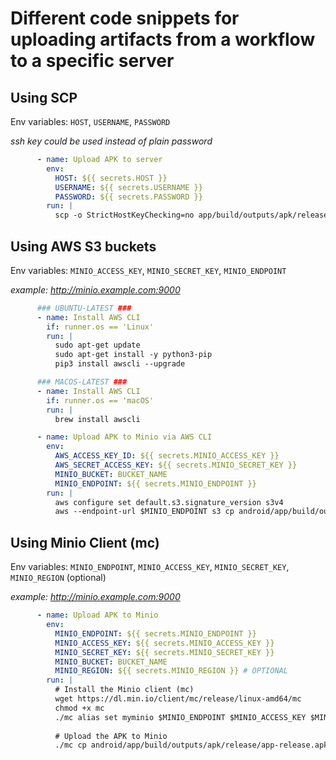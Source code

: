 # Different code snippets for uploading artifacts from a workflow to a specific server
## Using SCP
Env variables: `HOST`, `USERNAME`, `PASSWORD`

*ssh key could be used instead of plain password*
```yaml
      - name: Upload APK to server
        env:
          HOST: ${{ secrets.HOST }}
          USERNAME: ${{ secrets.USERNAME }}
          PASSWORD: ${{ secrets.PASSWORD }}
        run: |
          scp -o StrictHostKeyChecking=no app/build/outputs/apk/release/app-release.apk $USERNAME@$HOST:/var/www/html/latest.apk
```
## Using AWS S3 buckets
Env variables: `MINIO_ACCESS_KEY`, `MINIO_SECRET_KEY`, `MINIO_ENDPOINT`

*example: http://minio.example.com:9000*
```yaml
      ### UBUNTU-LATEST ###
      - name: Install AWS CLI
        if: runner.os == 'Linux'
        run: |
          sudo apt-get update
          sudo apt-get install -y python3-pip
          pip3 install awscli --upgrade

      ### MACOS-LATEST ###
      - name: Install AWS CLI
        if: runner.os == 'macOS'
        run: |
          brew install awscli
```
```yaml
      - name: Upload APK to Minio via AWS CLI
        env:
          AWS_ACCESS_KEY_ID: ${{ secrets.MINIO_ACCESS_KEY }}
          AWS_SECRET_ACCESS_KEY: ${{ secrets.MINIO_SECRET_KEY }}
          MINIO_BUCKET: BUCKET_NAME
          MINIO_ENDPOINT: ${{ secrets.MINIO_ENDPOINT }}
        run: |
          aws configure set default.s3.signature_version s3v4
          aws --endpoint-url $MINIO_ENDPOINT s3 cp android/app/build/outputs/apk/release/app-release.apk s3://$MINIO_BUCKET/app-release.apk
```
## Using Minio Client (mc)
Env variables: `MINIO_ENDPOINT`, `MINIO_ACCESS_KEY`, `MINIO_SECRET_KEY`, `MINIO_REGION` (optional)

*example: http://minio.example.com:9000*
```yaml
      - name: Upload APK to Minio
        env:
          MINIO_ENDPOINT: ${{ secrets.MINIO_ENDPOINT }}
          MINIO_ACCESS_KEY: ${{ secrets.MINIO_ACCESS_KEY }}
          MINIO_SECRET_KEY: ${{ secrets.MINIO_SECRET_KEY }}
          MINIO_BUCKET: BUCKET_NAME
          MINIO_REGION: ${{ secrets.MINIO_REGION }} # OPTIONAL
        run: |
          # Install the Minio client (mc)
          wget https://dl.min.io/client/mc/release/linux-amd64/mc
          chmod +x mc
          ./mc alias set myminio $MINIO_ENDPOINT $MINIO_ACCESS_KEY $MINIO_SECRET_KEY --api S3v4
          
          # Upload the APK to Minio
          ./mc cp android/app/build/outputs/apk/release/app-release.apk myminio/$MINIO_BUCKET/app-release.apk
```